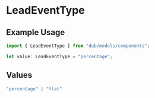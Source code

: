 # LeadEventType

## Example Usage

```typescript
import { LeadEventType } from "dub/models/components";

let value: LeadEventType = "percentage";
```

## Values

```typescript
"percentage" | "flat"
```